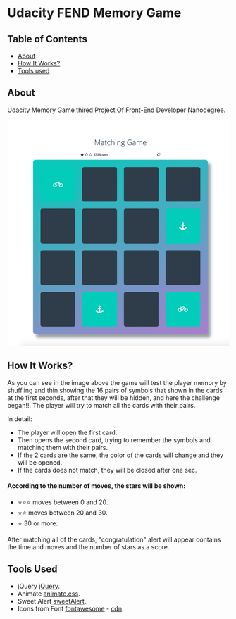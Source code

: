 # Udacity FEND Memory Game


## Table of Contents

* [About](#About)
* [How It Works?](#how-it-works)
* [Tools used](#Tools-used)

## About

Udacity Memory Game thired Project Of Front-End Developer Nanodegree.
![screenshot](/screenshot.png)


## How It Works?

As you can see in the image above the game will test the player memory by shuffling and thin showing the 16 pairs
of symbols that shown in the cards at the first seconds, after that they will be hidden,
and here the challenge began!!.
The player will try to match all the cards with their pairs.

In detail:
* The player will open the first card.
* Then opens the second card, trying to remember the symbols and matching them with their pairs.
* If the 2 cards are the same, the color of the cards will change and they will be opened.
* If the cards does not match, they will be closed after one sec.

#### According to the number of moves, the stars will be shown:
*  :star::star::star: moves between 0 and 20.
* :star::star: moves between 20 and 30.
* :star: 30 or more.

After matching all of the cards, "congratulation" alert will appear contains
the time and moves and the number of stars as a score.

## Tools Used

* jQuery [jQuery](https://jquery.com/).
* Animate [animate.css](https://daneden.github.io/animate.css/).
* Sweet Alert [sweetAlert](https://sweetalert2.github.io/).
* Icons from Font [fontawesome](https://fontawesome.com/v4.7.0/icons/) - [cdn](https://maxcdn.bootstrapcdn.com/font-awesome/4.6.1/css/font-awesome.min.css).
